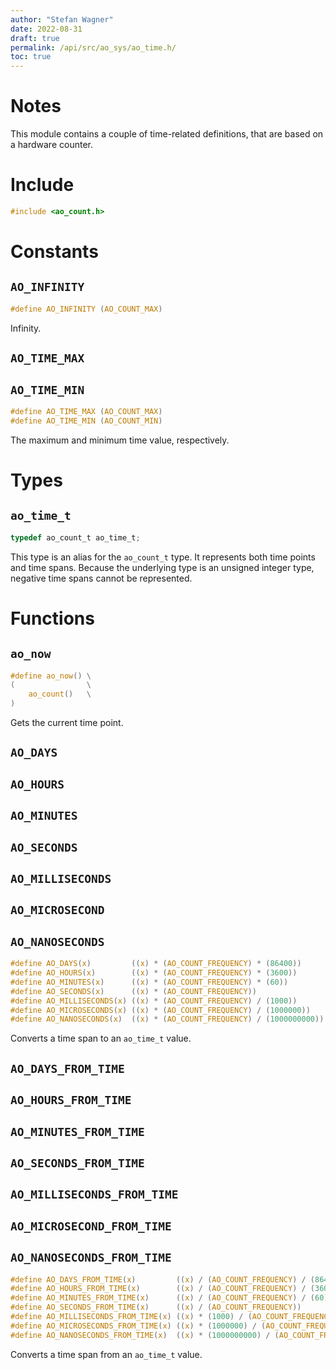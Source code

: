 ```yaml
---
author: "Stefan Wagner"
date: 2022-08-31
draft: true
permalink: /api/src/ao_sys/ao_time.h/
toc: true
---
```


# Notes

This module contains a couple of time-related definitions, that are based on a hardware counter.

# Include

```c
#include <ao_count.h>
```

# Constants

## `AO_INFINITY`

```c
#define AO_INFINITY (AO_COUNT_MAX)
```

Infinity.

## `AO_TIME_MAX`
## `AO_TIME_MIN`

```c
#define AO_TIME_MAX (AO_COUNT_MAX)
#define AO_TIME_MIN (AO_COUNT_MIN)
```

The maximum and minimum time value, respectively.

# Types

## `ao_time_t`

```c
typedef ao_count_t ao_time_t;
```

This type is an alias for the `ao_count_t` type. It represents both time points and time spans. Because the underlying type is an unsigned integer type, negative time spans cannot be represented.

# Functions

## `ao_now`

```c
#define ao_now() \
(                \
    ao_count()   \
)
```

Gets the current time point.

## `AO_DAYS`
## `AO_HOURS`
## `AO_MINUTES`
## `AO_SECONDS`
## `AO_MILLISECONDS`
## `AO_MICROSECOND`
## `AO_NANOSECONDS`

```c
#define AO_DAYS(x)         ((x) * (AO_COUNT_FREQUENCY) * (86400))
#define AO_HOURS(x)        ((x) * (AO_COUNT_FREQUENCY) * (3600))
#define AO_MINUTES(x)      ((x) * (AO_COUNT_FREQUENCY) * (60))
#define AO_SECONDS(x)      ((x) * (AO_COUNT_FREQUENCY))
#define AO_MILLISECONDS(x) ((x) * (AO_COUNT_FREQUENCY) / (1000))
#define AO_MICROSECONDS(x) ((x) * (AO_COUNT_FREQUENCY) / (1000000))
#define AO_NANOSECONDS(x)  ((x) * (AO_COUNT_FREQUENCY) / (1000000000))
```

Converts a time span to an `ao_time_t` value.

## `AO_DAYS_FROM_TIME`
## `AO_HOURS_FROM_TIME`
## `AO_MINUTES_FROM_TIME`
## `AO_SECONDS_FROM_TIME`
## `AO_MILLISECONDS_FROM_TIME`
## `AO_MICROSECOND_FROM_TIME`
## `AO_NANOSECONDS_FROM_TIME`

```c
#define AO_DAYS_FROM_TIME(x)         ((x) / (AO_COUNT_FREQUENCY) / (86400))
#define AO_HOURS_FROM_TIME(x)        ((x) / (AO_COUNT_FREQUENCY) / (3600))
#define AO_MINUTES_FROM_TIME(x)      ((x) / (AO_COUNT_FREQUENCY) / (60))
#define AO_SECONDS_FROM_TIME(x)      ((x) / (AO_COUNT_FREQUENCY))
#define AO_MILLISECONDS_FROM_TIME(x) ((x) * (1000) / (AO_COUNT_FREQUENCY))
#define AO_MICROSECONDS_FROM_TIME(x) ((x) * (1000000) / (AO_COUNT_FREQUENCY))
#define AO_NANOSECONDS_FROM_TIME(x)  ((x) * (1000000000) / (AO_COUNT_FREQUENCY))
```

Converts a time span from an `ao_time_t` value.
